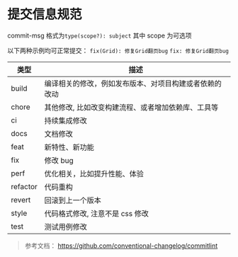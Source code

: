 # 提交信息规范

commit-msg 格式为`type(scope?): subject` 其中 scope 为可选项

以下两种示例均可正常提交： `fix(Grid): 修复Grid翻页bug` `fix: 修复Grid翻页bug`

| 类型     | 描述                                                   |
| -------- | ------------------------------------------------------ |
| build    | 编译相关的修改，例如发布版本、对项目构建或者依赖的改动 |
| chore    | 其他修改, 比如改变构建流程、或者增加依赖库、工具等     |
| ci       | 持续集成修改                                           |
| docs     | 文档修改                                               |
| feat     | 新特性、新功能                                         |
| fix      | 修改 bug                                               |
| perf     | 优化相关，比如提升性能、体验                           |
| refactor | 代码重构                                               |
| revert   | 回滚到上一个版本                                       |
| style    | 代码格式修改, 注意不是 css 修改                        |
| test     | 测试用例修改                                           |

> 参考文档： https://github.com/conventional-changelog/commitlint
